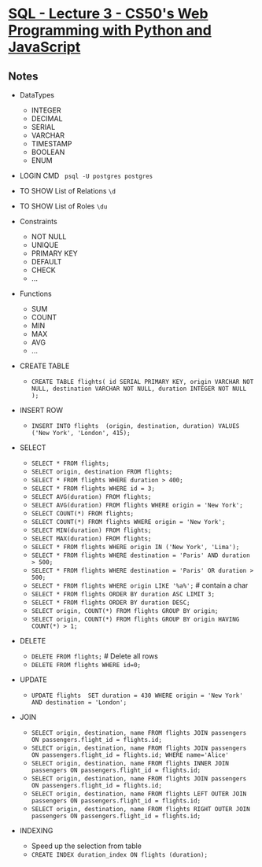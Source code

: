 # [SQL - Lecture 3 - CS50's Web Programming with Python and JavaScript](https://www.youtube.com/watch?v=Eda-NmcE5mQ&list=PLhQjrBD2T382hIW-IsOVuXP1uMzEvmcE5&index=5)

##  Notes
   - DataTypes 
        * INTEGER
        * DECIMAL
        * SERIAL
        * VARCHAR
        * TIMESTAMP
        * BOOLEAN
        * ENUM
   - LOGIN CMD ` psql -U postgres postgres`
   - TO SHOW List of Relations `\d`
   - TO SHOW List of Roles `\du`
   - Constraints 
        * NOT NULL
        * UNIQUE
        * PRIMARY KEY 
        * DEFAULT  
        * CHECK 
        * ...
   - Functions 
        * SUM
        * COUNT
        * MIN 
        * MAX  
        * AVG
        * ... 
   - CREATE TABLE 
        * `CREATE TABLE flights(
            id SERIAL PRIMARY KEY,
            origin VARCHAR NOT NULL,
            destination VARCHAR NOT NULL,
            duration INTEGER NOT NULL 
        );` 
        
   - INSERT ROW
        * `INSERT INTO flights 
            (origin, destination, duration)
            VALUES ('New York', 'London', 415);`
            
   - SELECT 
        * `SELECT * FROM flights;` 
        * `SELECT origin, destination FROM flights;` 
        * `SELECT * FROM flights WHERE duration > 400;` 
        * `SELECT * FROM flights WHERE id = 3;` 
        * `SELECT AVG(duration) FROM flights;` 
        * `SELECT AVG(duration) FROM flights WHERE origin = 'New York';` 
        * `SELECT COUNT(*) FROM flights;` 
        * `SELECT COUNT(*) FROM flights WHERE origin = 'New York';` 
        * `SELECT MIN(duration) FROM flights;` 
        * `SELECT MAX(duration) FROM flights;` 
        * `SELECT * FROM flights WHERE origin IN ('New York', 'Lima');` 
        * `SELECT * FROM flights WHERE destination = 'Paris' AND duration > 500;` 
        * `SELECT * FROM flights WHERE destination = 'Paris' OR duration > 500;` 
        * `SELECT * FROM flights WHERE origin LIKE '%a%';` # contain a char  
        * `SELECT * FROM flights ORDER BY duration ASC LIMIT 3;`   
        * `SELECT * FROM flights ORDER BY duration DESC;`   
        * `SELECT origin, COUNT(*) FROM flights GROUP BY origin;`   
        * `SELECT origin, COUNT(*) FROM flights GROUP BY origin HAVING COUNT(*) > 1;`   
        
   - DELETE  
        * `DELETE FROM flights;` # Delete all rows 
        * `DELETE FROM flights WHERE id=0;` 
        
   - UPDATE
        * `UPDATE flights 
            SET duration = 430
            WHERE origin = 'New York'
            AND destination = 'London';` 
            
   
   - JOIN 
        * `SELECT origin, destination, name FROM flights JOIN passengers ON passengers.flight_id = flights.id;`   
        * `SELECT origin, destination, name FROM flights JOIN passengers ON passengers.flight_id = flights.id; WHERE name='Alice'`   
        * `SELECT origin, destination, name FROM flights INNER JOIN passengers ON passengers.flight_id = flights.id;`
        * `SELECT origin, destination, name FROM flights JOIN passengers ON passengers.flight_id = flights.id;`
        * `SELECT origin, destination, name FROM flights LEFT OUTER JOIN passengers ON passengers.flight_id = flights.id;`
        * `SELECT origin, destination, name FROM flights RIGHT OUTER JOIN passengers ON passengers.flight_id = flights.id;`
   
   - INDEXING 
        * Speed up the selection from table
        * `CREATE INDEX duration_index ON flights (duration);
`